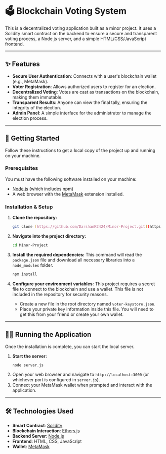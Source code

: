 # 🗳️ Blockchain Voting System

This is a decentralized voting application built as a minor project. It uses a Solidity smart contract on the backend to ensure a secure and transparent voting process, a Node.js server, and a simple HTML/CSS/JavaScript frontend.

---

## ✨ Features

* **Secure User Authentication**: Connects with a user's blockchain wallet (e.g., MetaMask).
* **Voter Registration**: Allows authorized users to register for an election.
* **Decentralized Voting**: Votes are cast as transactions on the blockchain, making them immutable.
* **Transparent Results**: Anyone can view the final tally, ensuring the integrity of the election.
* **Admin Panel**: A simple interface for the administrator to manage the election process.

---

## 🚀 Getting Started

Follow these instructions to get a local copy of the project up and running on your machine.

### Prerequisites

You must have the following software installed on your machine:
* [Node.js](https://nodejs.org/en/) (which includes npm)
* A web browser with the [MetaMask](https://metamask.io/) extension installed.

### Installation & Setup

1.  **Clone the repository:**
    ```bash
    git clone [https://github.com/DarshanK2424/Minor-Project.git](https://github.com/DarshanK2424/Minor-Project.git)
    ```

2.  **Navigate into the project directory:**
    ```bash
    cd Minor-Project
    ```

3.  **Install the required dependencies:**
    This command will read the `package.json` file and download all necessary libraries into a `node_modules` folder.
    ```bash
    npm install
    ```

4.  **Configure your environment variables:**
    This project requires a secret file to connect to the blockchain and use a wallet. This file is not included in the repository for security reasons.
    * Create a new file in the root directory named `voter-keystore.json`.
    * Place your private key information inside this file. You will need to get this from your friend or create your own wallet.

---

## 🏃‍♀️ Running the Application

Once the installation is complete, you can start the local server.

1.  **Start the server:**
    ```bash
    node server.js
    ```
2.  Open your web browser and navigate to `http://localhost:3000` (or whichever port is configured in `server.js`).
3.  Connect your MetaMask wallet when prompted and interact with the application.

---

## 🛠️ Technologies Used

* **Smart Contract**: [Solidity](https://soliditylang.org/)
* **Blockchain Interaction**: [Ethers.js](https://ethers.io/)
* **Backend Server**: [Node.js](https://nodejs.org/)
* **Frontend**: HTML, CSS, JavaScript
* **Wallet**: [MetaMask](https://metamask.io/)
